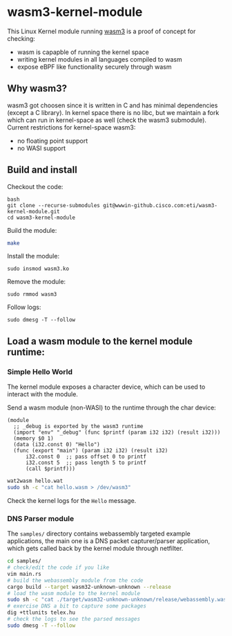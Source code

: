 # wasm3-kernel-module
This Linux Kernel module running [wasm3](https://github.com/wasm3/wasm3) is a proof of concept for checking:
- wasm is capapble of running the kernel space
- writing kernel modules in all languages compiled to wasm
- expose eBPF like functionality securely through wasm

## Why wasm3?

wasm3 got choosen since it is written in C and has minimal dependencies (except a C library).
In kernel space there is no libc, but we maintain a fork which can run in kernel-space as well (check the wasm3 submodule).
Current restrictions for kernel-space wasm3:
- no floating point support
- no WASI support

## Build and install

Checkout the code:
```
bash
git clone --recurse-submodules git@wwwin-github.cisco.com:eti/wasm3-kernel-module.git
cd wasm3-kernel-module
```

Build the module:
```bash
make
```

Install the module:
```
sudo insmod wasm3.ko
```

Remove the module:
```
sudo rmmod wasm3
```

Follow logs:
```
sudo dmesg -T --follow
```

## Load a wasm module to the kernel module runtime:

### Simple Hello World

The kernel module exposes a character device, which can be used to interact with the module.

Send a wasm module (non-WASI) to the runtime through the char device:

```wat
(module
  ;; _debug is exported by the wasm3 runtime
  (import "env" "_debug" (func $printf (param i32 i32) (result i32))) 
  (memory $0 1)
  (data (i32.const 0) "Hello")
  (func (export "main") (param i32 i32) (result i32)
      i32.const 0  ;; pass offset 0 to printf
      i32.const 5  ;; pass length 5 to printf
      (call $printf)))
```

```bash
wat2wasm hello.wat
sudo sh -c "cat hello.wasm > /dev/wasm3"
```

Check the kernel logs for the `Hello` message.

### DNS Parser module

The `samples/` directory contains webassembly targeted example applications, the main one is a DNS packet capturer/parser application, which gets called back by the kernel module through netfilter.

```bash
cd samples/
# check/edit the code if you like
vim main.rs
# build the webassembly module from the code
cargo build --target wasm32-unknown-unknown --release
# load the wasm module to the kernel module
sudo sh -c "cat ./target/wasm32-unknown-unknown/release/webassembly.wasm > /dev/wasm3"
# exercise DNS a bit to capture some packages
dig +ttlunits telex.hu
# check the logs to see the parsed messages
sudo dmesg -T --follow
```